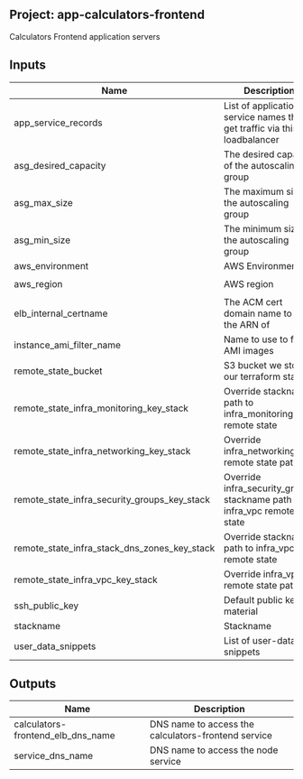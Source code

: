 ## Project: app-calculators-frontend

Calculators Frontend application servers


## Inputs

| Name | Description | Type | Default | Required |
|------|-------------|:----:|:-----:|:-----:|
| app_service_records | List of application service names that get traffic via this loadbalancer | list | `<list>` | no |
| asg_desired_capacity | The desired capacity of the autoscaling group | string | `2` | no |
| asg_max_size | The maximum size of the autoscaling group | string | `2` | no |
| asg_min_size | The minimum size of the autoscaling group | string | `2` | no |
| aws_environment | AWS Environment | string | - | yes |
| aws_region | AWS region | string | `eu-west-1` | no |
| elb_internal_certname | The ACM cert domain name to find the ARN of | string | - | yes |
| instance_ami_filter_name | Name to use to find AMI images | string | `` | no |
| remote_state_bucket | S3 bucket we store our terraform state in | string | - | yes |
| remote_state_infra_monitoring_key_stack | Override stackname path to infra_monitoring remote state | string | `` | no |
| remote_state_infra_networking_key_stack | Override infra_networking remote state path | string | `` | no |
| remote_state_infra_security_groups_key_stack | Override infra_security_groups stackname path to infra_vpc remote state | string | `` | no |
| remote_state_infra_stack_dns_zones_key_stack | Override stackname path to infra_vpc remote state | string | `` | no |
| remote_state_infra_vpc_key_stack | Override infra_vpc remote state path | string | `` | no |
| ssh_public_key | Default public key material | string | - | yes |
| stackname | Stackname | string | - | yes |
| user_data_snippets | List of user-data snippets | list | - | yes |

## Outputs

| Name | Description |
|------|-------------|
| calculators-frontend_elb_dns_name | DNS name to access the calculators-frontend service |
| service_dns_name | DNS name to access the node service |

